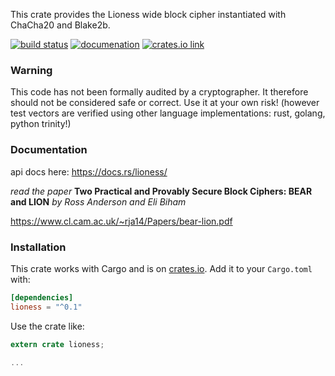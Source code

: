 
This crate provides the Lioness wide block cipher instantiated with ChaCha20 and Blake2b.

[![build status](https://api.travis-ci.org/burdges/lioness-rs.png)](https://travis-ci.org/burdges/lioness-rs)
[![documenation](https://docs.rs/lioness/badge.svg)](https://docs.rs/lioness/)
[![crates.io link](https://img.shields.io/crates/v/lioness.svg)](https://crates.io/crates/lioness)


### Warning

This code has not been formally audited by a cryptographer. It therefore should not
be considered safe or correct. Use it at your own risk! (however test vectors are verified using
other language implementations: rust, golang, python trinity!)



### Documentation

api docs here: <https://docs.rs/lioness/>

_read the paper_
**Two Practical and Provably Secure Block Ciphers: BEAR and LION**
*by Ross Anderson and Eli Biham*

https://www.cl.cam.ac.uk/~rja14/Papers/bear-lion.pdf


### Installation

This crate works with Cargo and is on
[crates.io](https://crates.io/crates/lioness).  Add it to your `Cargo.toml` with:

```toml
[dependencies]
lioness = "^0.1"
```

Use the crate like:

```rust
extern crate lioness;

...
```

